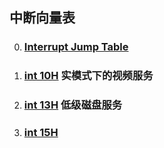 ## 中断向量表
0. ### [Interrupt Jump Table](http://www.oldlinux.org/Linux.old/docs/interrupts/int-html/int.htm)
1. ### [int 10H](int/10H.md) 实模式下的视频服务
2. ### [int 13H](int/13H.md) 低级磁盘服务
3. ### [int 15H]()